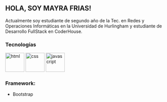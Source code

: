 ## HOLA, SOY MAYRA FRIAS!
Actualmente soy estudiante de segundo año de la Tec. en Redes y Operaciones Informáticas en la Universidad de Hurlingham y estudiante de Desarrollo FullStack en CoderHouse.

### **Tecnologías**
<div style="display: inline_block">
   <picture>
      <img height="60px" alt="html" src="https://user-images.githubusercontent.com/91628860/272631085-522234cd-d763-4770-9a25-9795fdad2d2b.png"/></picture>
   <picture>
      <img height="60px" alt="css" src="https://user-images.githubusercontent.com/91628860/272634050-8faa5f00-47e3-4028-8b48-0bd0904444e8.png"/></picture>
   <picture>
      <img height="60px" alt="javascript" src="https://user-images.githubusercontent.com/91628860/272635831-a0c0e3da-4a3c-404c-a196-e5c09c05d6b6.png"/>
   </picture>
</div>

### **Framework:**
- Bootstrap
  


